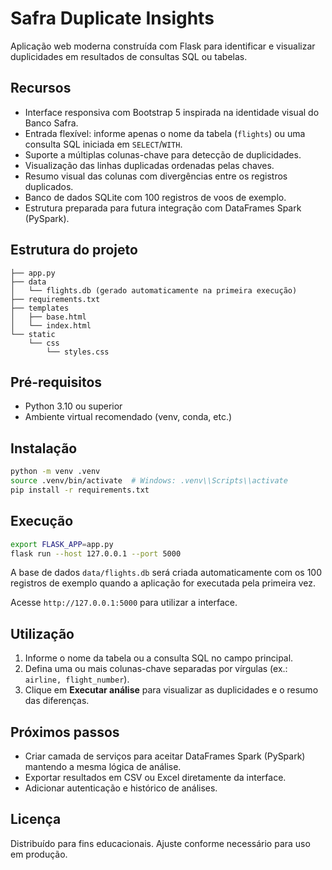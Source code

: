 # Safra Duplicate Insights

Aplicação web moderna construída com Flask para identificar e visualizar duplicidades em resultados de consultas SQL ou tabelas.

## Recursos

- Interface responsiva com Bootstrap 5 inspirada na identidade visual do Banco Safra.
- Entrada flexível: informe apenas o nome da tabela (`flights`) ou uma consulta SQL iniciada em `SELECT`/`WITH`.
- Suporte a múltiplas colunas-chave para detecção de duplicidades.
- Visualização das linhas duplicadas ordenadas pelas chaves.
- Resumo visual das colunas com divergências entre os registros duplicados.
- Banco de dados SQLite com 100 registros de voos de exemplo.
- Estrutura preparada para futura integração com DataFrames Spark (PySpark).

## Estrutura do projeto

```
├── app.py
├── data
│   └── flights.db (gerado automaticamente na primeira execução)
├── requirements.txt
├── templates
│   ├── base.html
│   └── index.html
└── static
    └── css
        └── styles.css
```

## Pré-requisitos

- Python 3.10 ou superior
- Ambiente virtual recomendado (venv, conda, etc.)

## Instalação

```bash
python -m venv .venv
source .venv/bin/activate  # Windows: .venv\\Scripts\\activate
pip install -r requirements.txt
```

## Execução

```bash
export FLASK_APP=app.py
flask run --host 127.0.0.1 --port 5000
```

A base de dados `data/flights.db` será criada automaticamente com os 100 registros de exemplo quando a aplicação for executada pela primeira vez.

Acesse `http://127.0.0.1:5000` para utilizar a interface.

## Utilização

1. Informe o nome da tabela ou a consulta SQL no campo principal.
2. Defina uma ou mais colunas-chave separadas por vírgulas (ex.: `airline, flight_number`).
3. Clique em **Executar análise** para visualizar as duplicidades e o resumo das diferenças.

## Próximos passos

- Criar camada de serviços para aceitar DataFrames Spark (PySpark) mantendo a mesma lógica de análise.
- Exportar resultados em CSV ou Excel diretamente da interface.
- Adicionar autenticação e histórico de análises.

## Licença

Distribuído para fins educacionais. Ajuste conforme necessário para uso em produção.
